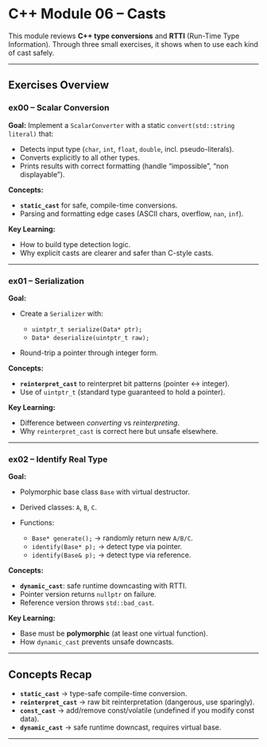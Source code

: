 
# C++ Module 06 – Casts

This module reviews **C++ type conversions** and **RTTI** (Run-Time Type Information).
Through three small exercises, it shows when to use each kind of cast safely.

---

##  Exercises Overview

### **ex00 – Scalar Conversion**

**Goal:**
Implement a `ScalarConverter` with a static `convert(std::string literal)` that:

* Detects input type (`char`, `int`, `float`, `double`, incl. pseudo-literals).
* Converts explicitly to all other types.
* Prints results with correct formatting (handle “impossible”, “non displayable”).

**Concepts:**

* **`static_cast`** for safe, compile-time conversions.
* Parsing and formatting edge cases (ASCII chars, overflow, `nan`, `inf`).

**Key Learning:**

* How to build type detection logic.
* Why explicit casts are clearer and safer than C-style casts.

---

### **ex01 – Serialization**

**Goal:**

* Create a `Serializer` with:

  * `uintptr_t serialize(Data* ptr);`
  * `Data* deserialize(uintptr_t raw);`
* Round-trip a pointer through integer form.

**Concepts:**

* **`reinterpret_cast`** to reinterpret bit patterns (pointer ↔ integer).
* Use of `uintptr_t` (standard type guaranteed to hold a pointer).

**Key Learning:**

* Difference between *converting* vs *reinterpreting*.
* Why `reinterpret_cast` is correct here but unsafe elsewhere.

---

### **ex02 – Identify Real Type**

**Goal:**

* Polymorphic base class `Base` with virtual destructor.
* Derived classes: `A`, `B`, `C`.
* Functions:

  * `Base* generate();` → randomly return new `A/B/C`.
  * `identify(Base* p);` → detect type via pointer.
  * `identify(Base& p);` → detect type via reference.

**Concepts:**

* **`dynamic_cast`**: safe runtime downcasting with RTTI.
* Pointer version returns `nullptr` on failure.
* Reference version throws `std::bad_cast`.

**Key Learning:**

* Base must be **polymorphic** (at least one virtual function).
* How `dynamic_cast` prevents unsafe downcasts.

---

## Concepts Recap

* **`static_cast`** → type-safe compile-time conversion.
* **`reinterpret_cast`** → raw bit reinterpretation (dangerous, use sparingly).
* **`const_cast`** → add/remove const/volatile (undefined if you modify const data).
* **`dynamic_cast`** → safe runtime downcast, requires virtual base.

---
